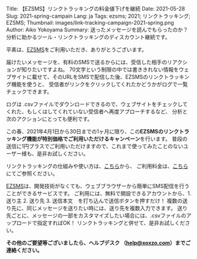 Title: 【EZSMS】リンクトラッキングの料金値下げを継続
Date: 2021-05-28
Slug: 2021-spring-campain
Lang: ja
Tags: ezsms; 2021; リンクトラッキング; EZSMS;
Thumbnail: images/link-tracking-campaign-2021-spring.png
Author: Aiko Yokoyama
Summary: 送ったメッセージを読んでもらったのか？分析に助かるツール・リンクトラッキングのディスカウント継続です。

平素は、[EZSMS](https://www.ezsms.biz/)をご利用いただき、ありがとうございます。

届けたいメッセージを、有料のSMSで送るからには、受信した相手のリアクションが知りたいですよね。
70文字という制限の中では書ききれない情報をウェブサイトに載せて、そのURLをSMSで配信した後、EZSMSのリンクトラッキング機能を使うと、
受信者がリンクをクリックしてくれたかどうかがログで一覧チェックできます。

ログは .csvファイルでダウンロードできるので、ウェブサイトをチェックしてくれた、もしくはしてくれていない受信者へ再度アプローチするなど、
分析と次のアクションにとっても便利です。

この春、2021年4月1日から30日までの1ヶ月に限り、この**EZSMSのリンクトラッキング機能が特別価格でご利用いただけるキャンペーン**を行います。
普段の送信に1円プラスでご利用いただけますので、これまで使ってみたことのないユーザー様も、是非お試しください。

リンクトラッキングの仕組みや使い方は、[こちら](https://help.xoxzo.com/ja/ezsms-sms-delivery-service/articles/link-tracking-feature/)から、
ご利用料金は、[こちら](https://www.ezsms.biz/ja/faq/price/)にてご参照ください。

[EZSMS](https://www.ezsms.biz/ja/)は、開発技術がなくても、ウェブブラウザーから簡単にSMS配信を行うことができるサービスです。
ご利用には、無料で開設できるアカウントから、1. 送り主 2. 送り先 3. 送信本文　を打ち込んで送信ボタンを押すだけ！
複数の送り先に、同じメッセージを送りたい時には、送り先を複数入力できます。
送り先ごとに、メッセージの一部をカスタマイズしたい場合には、.csvファイルのアップロードで指定すればOK！
リンクトラッキングと併せて、是非お試しください。

**その他のご要望等ございましたら、ヘルプデスク （help@xoxzo.com）までご連絡ください。**

